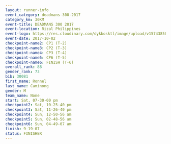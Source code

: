```yaml
---
layout: runner-info 
event_category: deadmans-300-2017 
category_km: 30KM 
event-title: DEADMANS 300 2017 
event-location: Rizal Philippines 
event-logo: https://res.cloudinary.com/dykbosktl/image/upload/v1574385898/Logo/2017-DM300-Logo_ljecaw.jpg 
event-date: 2017-10-02 
checkpoint-name2: CP1 (T-2) 
checkpoint-name3: CP2 (T-3) 
checkpoint-name4: CP3 (T-4) 
checkpoint-name5: CP6 (T-5) 
checkpoint-name6: FINISH (T-6) 
overall_rank: 88
gender_rank: 73
bib: 30081
first_name: Ronnel
last_name: Caminong
gender: M
team_name: None
start: Sat, 07-30-00 pm
checkpoint2: Sat, 10-25-40 pm
checkpoint3: Sat, 11-26-40 pm
checkpoint4: Sun, 12-50-56 am
checkpoint5: Sun, 02-48-56 am
checkpoint6: Sun, 04-49-07 am
finish: 9-19-07
status: FINISHER
---
```

